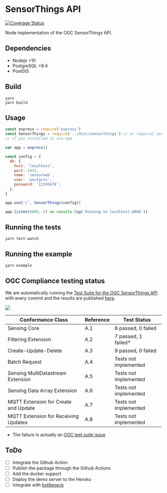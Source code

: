 # SensorThings API

[![Coverage Status](https://coveralls.io/repos/github/mozilla-sensorweb/sensorthings/badge.svg)](https://coveralls.io/github/mozilla-sensorweb/sensorthings)

Node implementation of the OGC SensorThings API.

## Dependencies

- Nodejs >10
- PostgreSQL >9.4
- PostGIS

## Build

```shell
yarn
yarn build
```

## Usage

```js
const express = require('express')
const SensorThings = require('../dist/sensorthings') // or require('sensorthings')
// if you installed it via npm

var app = express()

const config = {
  db: {
    host: 'localhost',
    port: 5432,
    name: 'sensorweb',
    user: 'postgres',
    password: '12345678',
  },
}

app.use('/', SensorThings(config))

app.listen(8080, () => console.log('Running on localhost:8080'))
```

## Running the tests

```shell
yarn test-watch
```

## Running the example

```shell
yarn example
```

## OGC Compliance testing status

We are automatically running the [Test Suite for the OGC SensorThings API](https://github.com/opengeospatial/ets-sta10) with every commit and the results are published [here](https://mozilla-sensorweb.github.io/sensorthings/).

![](https://mozilla-sensorweb.github.io/sensorthings/overview-chart.svg)

| Conformance Class                    | Reference | Test Status           |
| ------------------------------------ | --------- | --------------------- |
| Sensing Core                         | A.1       | 6 passed, 0 failed    |
| Filtering Extension                  | A.2       | 7 passed, 1 failed\*  |
| Create-Update-Delete                 | A.3       | 9 passed, 0 failed    |
| Batch Request                        | A.4       | Tests not implemented |
| Sensing MultiDatastream Extension    | A.5       | Tests not implemented |
| Sensing Data Array Extension         | A.6       | Tests not implemented |
| MQTT Extension for Create and Update | A.7       | Tests not implemented |
| MQTT Extension for Receiving Updates | A.8       | Tests not implemented |

- The failure is actually an [OGC test suite issue](https://github.com/opengeospatial/ets-sta10/issues/35)

## ToDo

- [ ] Integrate the Github Action
- [ ] Publish the package through the Github Actions
- [ ] Add the docker support
- [ ] Deploy the demo server to the Heroku
- [ ] Integrate with [bottleneck](https://github.com/SGrondin/bottleneck)
